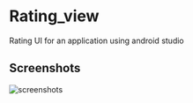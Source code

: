 # Rating_view
Rating UI for an application using android studio

## Screenshots
![screenshots](https://user-images.githubusercontent.com/70643900/95587105-41615200-0a5f-11eb-9e20-296d538019fa.png)







